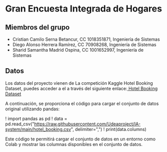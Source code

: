 # Gran Encuesta Integrada de Hogares

## Miembros del grupo

- Cristian Camilo Serna Betancur, CC 1018351871, Ingeniería de Sistemas
- Diego Alonso Herrera Ramírez, CC 70908268, Ingeniería de Sistemas
- Sharid Samantha Madrid Ospina, CC 1001652997, Ingeniería de Sistemas

## Datos
Los datos del proyecto vienen de La competición Kaggle Hotel Booking Dataset, puedes acceder a el a través del siguiente enlace:[ Hotel Booking Dataset](https://www.kaggle.com/datasets/saadharoon27/hotel-booking-dataset)

A continuación, se proporciona el código para cargar el conjunto de datos original utilizando pandas:

! import pandas as pd
! data = pd.read_csv("https://raw.githubusercontent.com/Udeaproject/IA-system/main/hotel_booking.csv", delimiter=",")
! print(data.columns)

Este código te permitirá cargar el conjunto de datos en un entorno como Colab y mostrar las columnas disponibles en el conjunto de datos.

